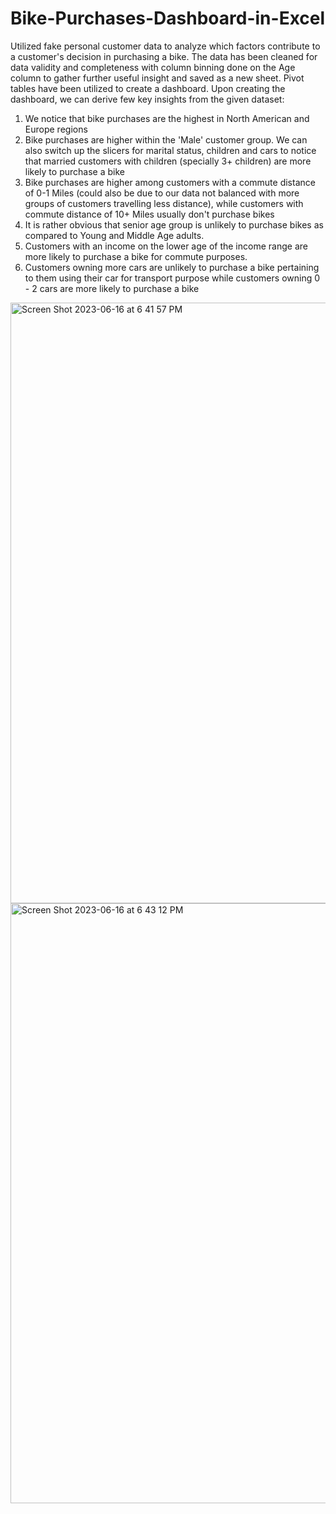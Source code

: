 # Bike-Purchases-Dashboard-in-Excel
Utilized fake personal customer data to analyze which factors contribute to a customer's decision in purchasing a bike.
The data has been cleaned for data validity and completeness with column binning done on the Age column to gather further useful insight and saved as a new sheet.
Pivot tables have been utilized to create a dashboard.
Upon creating the dashboard, we can derive few key insights from the given dataset:
1) We notice that bike purchases are the highest in North American and Europe regions
2) Bike purchases are higher within the 'Male' customer group. We can also switch up the slicers for marital status, children and cars to notice that married customers with children (specially 3+ children) are more likely to purchase a bike
3) Bike purchases are higher among customers with a commute distance of 0-1 Miles (could also be due to our data not balanced with more groups of customers travelling less distance), while customers with commute distance of 10+ Miles usually don't purchase bikes
4) It is rather obvious that senior age group is unlikely to purchase bikes as compared to Young and Middle Age adults.
5) Customers with an income on the lower age of the income range are more likely to purchase a bike for commute purposes.
6) Customers owning more cars are unlikely to purchase a bike pertaining to them using their car for transport purpose while customers owning 0 - 2 cars are more likely to purchase a bike
<img width="961" alt="Screen Shot 2023-06-16 at 6 41 57 PM" src="https://github.com/Madeeha-Amatur/Bike-Purchases-Dashboard-in-Excel/assets/89847092/615eef52-76d5-42db-a140-2b0b74d9347c">
<img width="960" alt="Screen Shot 2023-06-16 at 6 43 12 PM" src="https://github.com/Madeeha-Amatur/Bike-Purchases-Dashboard-in-Excel/assets/89847092/bedab2d1-c665-4e7e-ad6c-fcf2a426c72c">
